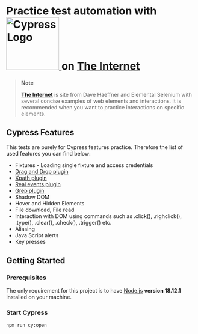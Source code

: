 <h1>
  Practice test automation with <a href="https://cypress.io"> <img width="140" alt="Cypress Logo" src="https://s4-recruiting.cdn.greenhouse.io/external_greenhouse_job_boards/logos/400/113/000/resized/logo_landscape_(1).png?1643756332" /> </a> on <a href="http://the-internet.herokuapp.com/">The Internet</a>
</h1>

> **Note**
>
> **<a href="http://the-internet.herokuapp.com/">The Internet</a>** is site from Dave Haeffner and Elemental Selenium with several concise examples of web elements and interactions. It is recommended when you want to practice interactions on specific elements.
>
## Cypress Features
This tests are purely for Cypress features practice. Therefore the list of used features you can find below:
+ Fixtures - Loading single fixture and access credentials 
+ <a href="https://github.com/4teamwork/cypress-drag-drop">Drag and Drop plugin</a>
+ <a href="https://github.com/cypress-io/cypress/tree/develop/npm/xpath">Xpath plugin</a>
+ <a href="https://github.com/dmtrKovalenko/cypress-real-events">Real events plugin</a>
+ <a href="https://github.com/cypress-io/cypress/tree/develop/npm/grep">Grep plugin</a>
+ Shadow DOM
+ Hover and Hidden Elements
+ File download, File read
+ Interaction with DOM using commands such as .click(), .righclick(), .type(), .clear(), .check(), .trigger() etc.
+ Aliasing
+ Java Script alerts
+ Key presses


## Getting Started

### Prerequisites

The only requirement for this project is to have [Node.js](https://nodejs.org/en/) **version 18.12.1** installed on your machine.

### Start Cypress

```shell
npm run cy:open
```



